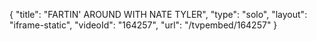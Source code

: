 {
    "title": "FARTIN' AROUND WITH NATE TYLER",
    "type": "solo",
    "layout": "iframe-static",
    "videoId": "164257",
    "url": "\/tvpembed\/164257"
}